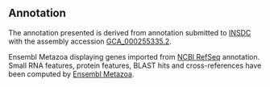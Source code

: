 **Annotation**
----------

The annotation presented is derived from annotation submitted to
[INSDC](http://www.insdc.org) with the assembly accession [GCA\_000255335.2](http://www.ebi.ac.uk/ena/data/view/GCA_000255335.2).

Ensembl Metazoa displaying genes imported from [NCBI RefSeq](https://ftp.ncbi.nlm.nih.gov/genomes/all/GCF/000/255/335/GCF_000255335.2_Mocc_1.1) annotation.
Small RNA features, protein features, BLAST hits and cross-references have been
computed by [Ensembl Metazoa](https://metazoa.ensembl.org/info/genome/annotation/index.html).
